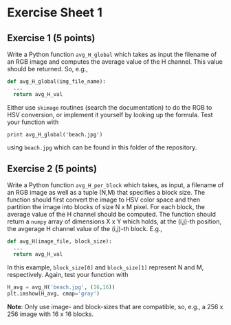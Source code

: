 # Exercise Sheet 1

## Exercise 1 (5 points)

Write a Python function `avg_H_global` which takes as input the filename
of an RGB image and computes the average value of the H channel. This value
should be returned. So, e.g.,

```python
def avg_H_global(img_file_name):
  ...
  return avg_H_val
```

Either use `skimage` routines (search the documentation) to do the RGB
to HSV conversion, or implement it yourself by looking up the formula.
Test your function with

```
print avg_H_global('beach.jpg')
```

using `beach.jpg` which can be found in this folder of the repository.

## Exercise 2 (5 points)

Write a Python function `avg_H_per_block` which takes, as input, a
filename of an RGB image as well as a tuple (N,M) that specifies a
block size. The function should first convert the image to HSV color
space and then partition the image into blocks of size N x M pixel.
For each block, the average value of the H channel should be computed.
The function should return a `numpy` array of dimensions X x Y which
holds, at the (i,j)-th position, the avgerage H channel value of the
(i,j)-th block. E.g.,

```python
def avg_H(image_file, block_size):
  ...
  return avg_H_val
```

In this example, `block_size[0]` and `block_size[1]` represent N and
M, respectively. Again, test your function with

```python
H_avg = avg_H('beach.jpg', (16,16))
plt.imshow(H_avg, cmap='gray')
```

**Note**: Only use image- and block-sizes that are compatible, so, e.g.,
a 256 x 256 image with 16 x 16 blocks.
